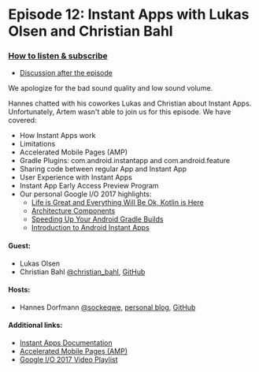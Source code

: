 # Episode 12: Instant Apps with Lukas Olsen and Christian Bahl

### [How to listen & subscribe](https://github.com/artem-zinnatullin/TheContext-Podcast)

 - [Discussion after the episode](https://github.com/artem-zinnatullin/TheContext-Podcast/issues/74)
 

We apologize for the bad sound quality and low sound volume.

Hannes chatted with his coworkes Lukas and Christian about Instant Apps. Unfortunately, Artem wasn't able to join us for this episode. We have covered:

 - How Instant Apps work
 - Limitations
 - Accelerated Mobile Pages (AMP)
 - Gradle Plugins: com.android.instantapp and com.android.feature
 - Sharing code between regular App and Instant App
 - User Experience with Instant Apps
 - Instant App Early Access Preview Program
 - Our personal Google I/O 2017 highlights:
   - [Life is Great and Everything Will Be Ok, Kotlin is Here](https://youtu.be/fPzxfeDJDzY)
   - [Architecture Components](https://youtu.be/FrteWKKVyzI?list=PLOU2XLYxmsIKC8eODk_RNCWv3fBcLvMMy)
   - [Speeding Up Your Android Gradle Builds](https://youtu.be/7ll-rkLCtyk?list=PLOU2XLYxmsIKC8eODk_RNCWv3fBcLvMMy)
   - [Introduction to Android Instant Apps](https://youtu.be/oispNrpGnIY?list=PLOU2XLYxmsIKC8eODk_RNCWv3fBcLvMMy)

#### Guest:

 - Lukas Olsen
 - Christian Bahl [@christian_bahl](https://twitter.com/christian_bahl),  [GitHub](https://github.com/Bodo1981)

#### Hosts:

  - Hannes Dorfmann [@sockeqwe](https://twitter.com/sockeqwe), [personal blog](http://hannesdorfmann.com), [GitHub](https://github.com/sockeqwe)

#### Additional links:

  - [Instant Apps Documentation](https://developer.android.com/topic/instant-apps/index.html)
  - [Accelerated Mobile Pages (AMP)](https://www.ampproject.org)
  - [Google I/O 2017 Video Playlist](https://www.youtube.com/playlist?list=PLOU2XLYxmsIKC8eODk_RNCWv3fBcLvMMy)
